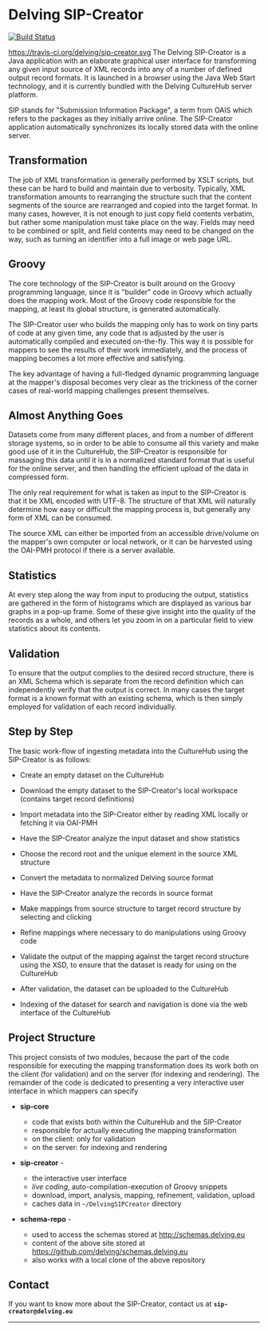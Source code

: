 # Delving SIP-Creator
[![Build Status](https://travis-ci.org/delving/sip-creator.svg)](https://travis-ci.org/delving/sip-creator)

https://travis-ci.org/delving/sip-creator.svg
The Delving SIP-Creator is a Java application with an elaborate graphical user interface for transforming any given input source of XML records into any of a number of defined output record formats.  It is launched in a browser using the Java Web Start technology, and it is currently bundled with the Delving CultureHub server platform.

SIP stands for "Submission Information Package", a term from OAIS which refers to the packages as they initially arrive online. The SIP-Creator application automatically synchronizes its locally stored data with the online server.

## Transformation

The job of XML transformation is generally performed by XSLT scripts, but these can be hard to build and maintain due to verbosity.  Typically, XML transformation amounts to rearranging the structure such that the content segments of the source are rearranged and copied into the target format. In many cases, however, it is not enough to just copy field contents verbatim, but rather some manipulation must take place on the way.  Fields may need to be combined or split, and field contents may need to be changed on the way, such as turning an identifier into a full image or web page URL.

## Groovy

The core technology of the SIP-Creator is built around on the Groovy programming language, since it is "builder" code in Groovy which actually does the mapping work.  Most of the Groovy code responsible for the mapping, at least its global structure, is generated automatically.

The SIP-Creator user who builds the mapping only has to work on tiny parts of code at any given time, any code that is adjusted by the user is automatically compiled and executed on-the-fly.  This way it is possible for mappers to see the results of their work immediately, and the process of mapping becomes a lot more effective and satisfying.

The key advantage of having a full-fledged dynamic programming language at the mapper's disposal becomes very clear as the trickiness of the corner cases of real-world mapping challenges present themselves.

## Almost Anything Goes

Datasets come from many different places, and from a number of different storage systems, so in order to be able to consume all this variety and make good use of it in the CultureHub, the SIP-Creator is responsible for massaging this data until it is in a normalized standard format that is useful for the online server, and then handling the efficient upload of the data in compressed form.

The only real requirement for what is taken as input to the SIP-Creator is that it be XML encoded with UTF-8.  The structure of that XML will naturally determine how easy or difficult the mapping process is, but generally any form of XML can be consumed.

The source XML can either be imported from an accessible drive/volume on the mapper's own computer or local network, or it can be harvested using the OAI-PMH protocol if there is a server available.

## Statistics

At every step along the way from input to producing the output, statistics are gathered in the form of histograms which are displayed as various bar graphs in a pop-up frame.  Some of these give insight into the quality of the records as a whole, and others let you zoom in on a particular field to view statistics about its contents.

## Validation

To ensure that the output complies to the desired record structure, there is an XML Schema which is separate from the record definition which can independently verify that the output is correct.  In many cases the target format is a known format with an existing schema, which is then simply employed for validation of each record individually.

## Step by Step

The basic work-flow of ingesting metadata into the CultureHub using the SIP-Creator is as follows:

* Create an empty dataset on the CultureHub

* Download the empty dataset to the SIP-Creator's local workspace (contains target record definitions)

* Import metadata into the SIP-Creator either by reading XML locally or fetching it via OAI-PMH

* Have the SIP-Creator analyze the input dataset and show statistics

* Choose the record root and the unique element in the source XML structure

* Convert the metadata to normalized Delving source format

* Have the SIP-Creator analyze the records in source format

* Make mappings from source structure to target record structure by selecting and clicking

* Refine mappings where necessary to do manipulations using Groovy code

* Validate the output of the mapping against the target record structure using the XSD, to ensure that the dataset is ready for using on the CultureHub

* After validation, the dataset can be uploaded to the CultureHub

* Indexing of the dataset for search and navigation is done via the web interface of the CultureHub


## Project Structure

This project consists of two modules, because the part of the code responsible for executing the mapping transformation does its work both on the client (for validation) and on the server (for indexing and rendering).  The remainder of the code is dedicated to presenting a very interactive user interface in which mappers can specify

* __sip-core__
    * code that exists both within the CultureHub and the SIP-Creator
    * responsible for actually executing the mapping transformation
    * on the client: only for validation
    * on the server: for indexing and rendering

* __sip-creator__ -
    * the interactive user interface
    * *live coding*, auto-compilation-execution of Groovy snippets
    * download, import, analysis, mapping, refinement, validation, upload
    * caches data in `~/DelvingSIPCreator` directory

* __schema-repo__ -
    * used to access the schemas stored at http://schemas.delving.eu
    * content of the above site stored at https://github.com/delving/schemas.delving.eu
    * also works with a local clone of the above repository

## Contact

If you want to know more about the SIP-Creator, contact us at __`sip-creator@delving.eu`__

- - -